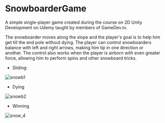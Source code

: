 # SnowboarderGame

A simple single-player game created during the course on 2D Unity Development on Udemy taught by members of GameDev.tv.

The snowboarder moves along the slope and the player's goal is to help him get till the end pole without dying. The player can control snowboarders balance with left and right arrows, making him tip in one direction or another. The control also works when the player is airborn with even greater force, allowing him to perform spins and other snowboard tricks.

* Sliding:
  
![snowb1](https://github.com/AleksandraRuminska/SnowboarderGame/assets/83085295/ed9154e8-3168-4a44-9835-3bf2ef3a9a37)


* Dying
  
![snowb2](https://github.com/AleksandraRuminska/SnowboarderGame/assets/83085295/928f482e-2126-4493-a8de-5c7bbbf5c629)


* Winning
  
![snow_4](https://github.com/AleksandraRuminska/SnowboarderGame/assets/83085295/1acc17d1-221a-4e62-8c6c-418ee1418265)
